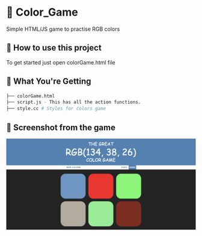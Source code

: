 # 🎨 Color_Game
Simple HTML/JS game to practise RGB colors

## 🤔 How to use this project

To get started just open colorGame.html file

## 💁 What You're Getting
```bash
├── colorGame.html
├── script.js - This has all the action functions.
├── style.cc # Styles for colors game
```

## 📸 Screenshot from the game

![Screenshot](screenshot.png)